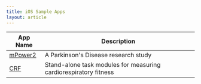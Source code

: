 ```yaml
---
title: iOS Sample Apps
layout: article
---
```


|App Name|Description|
|---|---|
|[mPower2](https://github.com/Sage-Bionetworks/mPower-2-iOS "mPower 2")|A Parkinson's Disease research study|
|[CRF](https://github.com/Sage-Bionetworks/CardiorespiratoryFitness-iOS "CRF")|Stand-alone task modules for measuring cardiorespiratory fitness|
